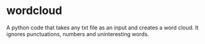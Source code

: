 # wordcloud
A python code that takes any txt file as an input and creates a word cloud.
It ignores punctuations, numbers and uninteresting words.
